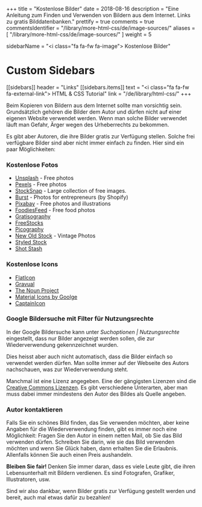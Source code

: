 +++
title = "Kostenlose Bilder"
date = 2018-08-16
description = "Eine Anleitung zum Finden und Verwenden von Bildern aus dem Internet. Links zu gratis Bilddatenbanken."
prettify = true
comments = true
commentsIdentifier = "/library/more-html-css/de/image-sources/"
aliases = [ 
  "/library/more-html-css/de/image-sources/" 
]
weight = 5

sidebarName = "<i class=\"fa fa-fw fa-image\"></i> Kostenlose Bilder"

# Custom Sidebars
[[sidebars]]
header = "Links"
[[sidebars.items]]
text = "<i class=\"fa fa-fw fa-external-link\"></i> HTML & CSS Tutorial"
link = "/de/library/html-css/"
+++

Beim Kopieren von Bildern aus dem Internet sollte man vorsichtig sein. Grundsätzlich gehören die Bilder dem Autor und dürfen nicht auf einer eigenen Website verwendet werden. Wenn man solche Bilder verwendet läuft man Gefahr, Ärger wegen des Urheberrechts zu bekommen.

Es gibt aber Autoren, die ihre Bilder gratis zur Verfügung stellen. Solche frei verfügbare Bilder sind aber nicht immer einfach zu finden. Hier sind ein paar Möglichkeiten:


### Kostenlose Fotos

* [Unsplash](https://unsplash.com/) - Free photos
* [Pexels](https://www.pexels.com/) - Free photos
* [StockSnap](https://stocksnap.io/) - Large collection of free images.
* [Burst](https://burst.shopify.com/) - Photos for entrepreneurs (by Shopify)
* [Pixabay](https://pixabay.com/) - Free photos and illustrations
* [FoodiesFeed](https://www.foodiesfeed.com/) - Free food photos
* [Gratisography](https://gratisography.com/)
* [FreeStocks](https://freestocks.org/)
* [Picography](https://picography.co/)
* [New Old Stock](https://nos.twnsnd.co/) - Vintage Photos
* [Styled Stock](https://styledstock.co/)
* [Shot Stash](https://shotstash.com/)


### Kostenlose Icons

* [FlatIcon](https://www.flaticon.com/)
* [Gravual](https://gravual.com/en/line-icons/)
* [The Noun Project](https://thenounproject.com/)
* [Material Icons by Goolge](https://material.io/tools/icons/)
* [CaptainIcon](https://mariodelvalle.github.io/CaptainIconWeb/)


### Google Bildersuche mit Filter für Nutzungsrechte

In der Google Bildersuche kann unter *Suchoptionen | Nutzungsrechte* eingestellt, dass nur Bilder angezeigt werden sollen, die zur Wiederverwendung gekennzeichnet wurden.

Dies heisst aber auch nicht automatisch, dass die Bilder einfach so verwendet werden dürfen. Man sollte immer auf der Webseite des Autors nachschauen, was zur Wiederverwendung steht.

Manchmal ist eine Lizenz angegeben. Eine der gängigsten Lizenzen sind die [Creative Commons Lizenzen](http://creativecommons.org/licenses/). Es gibt verschiedene Unterarten, aber man muss dabei immer mindestens den Autor des Bildes als Quelle angeben.


### Autor kontaktieren

Falls Sie ein schönes Bild finden, das Sie verwenden möchten, aber keine Angaben für die Wiederverwendung finden, gibt es immer noch eine Möglichkeit: Fragen Sie den Autor in einem netten Mail, ob Sie das Bild verwenden dürfen. Schreiben Sie darin, wie sie das Bild verwenden möchten und wenn Sie Glück haben, dann erhalten Sie die Erlaubnis. Allenfalls können Sie auch einen Preis aushandeln.


<div class="alert alert-info">
  <p>
  <strong>Bleiben Sie fair!</strong> Denken Sie immer daran, dass es viele Leute gibt, die ihren Lebensunterhalt mit Bildern verdienen. Es sind Fotografen, Grafiker, Illustratoren, usw.
  </p>
  <p>
    Sind wir also dankbar, wenn Bilder gratis zur Verfügung gestellt werden und bereit, auch mal etwas dafür zu bezahlen!
  </p>
</div>


